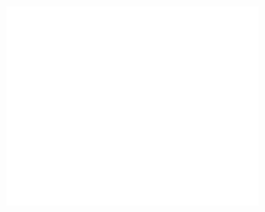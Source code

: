 <div align="center">
	<br>
	<a align="center" href="https://github.com/cnahornyj/groupomania/blob/main/header.svg">
		<img src="header.svg" width="800" height="400">
	</a>
	<br>
</div>


